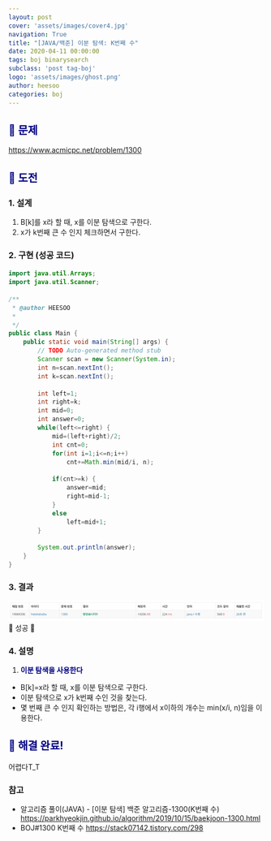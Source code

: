 ```yaml
---
layout: post
cover: 'assets/images/cover4.jpg'
navigation: True
title: "[JAVA/백준] 이분 탐색: K번째 수"
date: 2020-04-11 00:00:00
tags: boj binarysearch
subclass: 'post tag-boj'
logo: 'assets/images/ghost.png'
author: heesoo
categories: boj
---
```

## <span style="color:navy">👀 문제</span>
<https://www.acmicpc.net/problem/1300>

## <span style="color:navy">👊 도전</span>

### 1. 설계
1. B[k]를 x라 할 때, x를 이분 탐색으로 구한다.
2. x가 k번째 큰 수 인지 체크하면서 구한다.

### 2. 구현 (성공 코드)
```java
import java.util.Arrays;
import java.util.Scanner;

/**
 * @author HEESOO
 *
 */
public class Main {
	public static void main(String[] args) {
		// TODO Auto-generated method stub
		Scanner scan = new Scanner(System.in);
		int n=scan.nextInt();
		int k=scan.nextInt();
		
		int left=1;
		int right=k;
		int mid=0;
		int answer=0;
		while(left<=right) {
			mid=(left+right)/2;
			int cnt=0;
			for(int i=1;i<=n;i++)
				cnt+=Math.min(mid/i, n);
			
			if(cnt>=k) {
				answer=mid;
				right=mid-1;
			}
			else
				left=mid+1;
		}
		
		System.out.println(answer);
	}
}

 ```

### 3. 결과
![실행결과](./assets/images/200411_1.PNG)
🤟 성공 🤟 

### 4. 설명
1. **<span style="color:navy">이분 탐색을 사용한다</span>**
- B[k]=x라 할 때, x를 이분 탐색으로 구한다.
- 이분 탐색으로 x가 k번째 수인 것을 찾는다.
- 몇 번째 큰 수 인지 확인하는 방법은, 각 i행에서 x이하의 개수는 min(x/i, n)임을 이용한다.

## <span style="color:navy">👏 해결 완료!</span>
어렵다T_T

### 참고
- 알고리즘 풀이(JAVA) - [이분 탐색] 백준 알고리즘-1300(K번째 수) <https://parkhyeokjin.github.io/algorithm/2019/10/15/baekjoon-1300.html>
- BOJ#1300 K번째 수 <https://stack07142.tistory.com/298>
